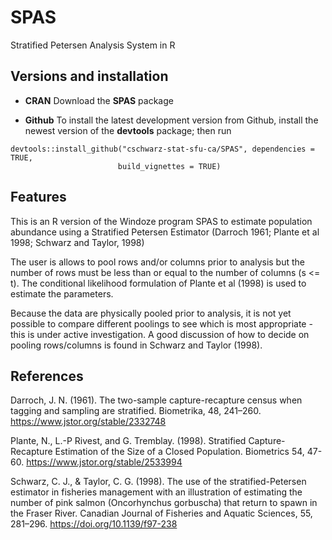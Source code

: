 # SPAS
Stratified Petersen Analysis System in R

## Versions and installation

  * **CRAN**  Download the **SPAS** package

  * **Github** To install the latest development version from Github, 
    install the newest version of the **devtools** package; then run
```
devtools::install_github("cschwarz-stat-sfu-ca/SPAS", dependencies = TRUE,
                        build_vignettes = TRUE)
```

## Features
This is an R version of the Windoze program SPAS to estimate population abundance
using a Stratified Petersen Estimator (Darroch 1961; Plante et al 1998; Schwarz and Taylor, 1998)

The user is allows to pool rows and/or columns prior to analysis but the number of rows must be
less than or equal to the number of columns (s <= t). The conditional likelihood formulation of
Plante et al (1998) is used to estimate the parameters. 

Because the data are physically pooled prior to analysis, it is not yet possible to compare different
poolings to see which is most appropriate - this is under active investigation. A good discussion 
of how to decide on pooling rows/columns is found in Schwarz and Taylor (1998).


## References
Darroch, J. N. (1961). The two-sample capture-recapture census when tagging and sampling are stratified. Biometrika, 48, 241–260.
https://www.jstor.org/stable/2332748

Plante, N., L.-P Rivest, and G. Tremblay. (1998). Stratified Capture-Recapture Estimation of the Size of a Closed Population. Biometrics 54, 47-60.
https://www.jstor.org/stable/2533994

Schwarz, C. J., & Taylor, C. G. (1998). The use of the stratified-Petersen estimator in fisheries management with an illustration of estimating the number of pink salmon (Oncorhynchus gorbuscha) that return to spawn in the Fraser River. Canadian Journal of Fisheries and Aquatic Sciences, 55, 281–296.
https://doi.org/10.1139/f97-238


